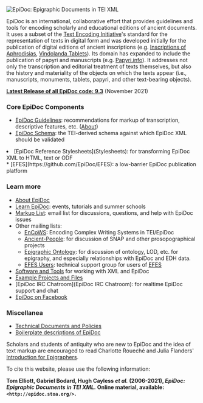 ![EpiDoc: Epigraphic Documents in TEI XML](https://sourceforge.net/p/epidoc/wiki/Images/attachment/new-banner.jpg)

EpiDoc is an international, collaborative effort that provides guidelines and tools for encoding scholarly and educational editions of ancient documents. It uses a subset of the [Text Encoding Initiative](http://www.tei-c.org/)'s standard for the representation of texts in digital form and was developed initially for the publication of digital editions of ancient inscriptions (e.g. [Inscriptions of Aphrodisias](http://insaph.kcl.ac.uk/), [Vindolanda Tablets](http://vindolanda.csad.ox.ac.uk/)). Its domain has expanded to include the publication of papyri and manuscripts (e.g. [Papyri.info](http://papyri.info/)). It addresses not only the transcription and editorial treatment of texts themselves, but also the history and materiality of the objects on which the texts appear (i.e., manuscripts, monuments, tablets, papyri, and other text-bearing objects).

**[Latest Release of all EpiDoc code: 9.3](https://sourceforge.net/p/epidoc/wiki/LatestRelease/)** (November 2021)

### Core EpiDoc Components

* [EpiDoc Guidelines](http://www.stoa.org/epidoc/gl/latest/): recommendations for markup of transcription, descriptive features, etc. ([About](Guidelines))
* [EpiDoc Schema](Schema): the TEI-derived schema against which EpiDoc XML should be validated
<li id="xslt">[EpiDoc Reference Stylesheets](Stylesheets): for transforming EpiDoc XML to HTML, text or ODF</li>
* [EFES](https://github.com/EpiDoc/EFES): a low-barrier EpiDoc publication platform

### Learn more

* [About EpiDoc](About)
* [Learn EpiDoc](Training): events, tutorials and summer schools
* [Markup List](MarkupList): email list for discussions, questions, and help with EpiDoc issues
* Other mailing lists:
    * [EnCoWS](https://groups.google.com/forum/#!forum/encows): Encoding Complex Writing Systems in TEI/EpiDoc
    * [Ancient-People](https://groups.google.com/forum/#!forum/ancient-people): for discussion of SNAP and other prosopographical projects
    * [Epigraphic Ontology](https://groups.google.com/forum/#!forum/epont): for discussion of ontology, LOD, etc. for epigraphy, and especially relationships with EpiDoc and EDH data.
    * [EFES Users](https://groups.google.com/forum/#!forum/efes-users): technical support group for users of [EFES](https://github.com/EpiDoc/EFES)
* [Software and Tools](Software) for working with XML and EpiDoc
* [Example Projects and Files](Examples)
* [EpiDoc IRC Chatroom](EpiDoc IRC Chatroom): for realtime EpiDoc support and chat
* [EpiDoc on Facebook](https://www.facebook.com/EpiDoc)

### Miscellanea

* [Technical Documents and Policies](TechDocs)
* [Boilerplate descriptions of EpiDoc](Boilerplate)

Scholars and students of antiquity who are new to EpiDoc and the idea of text markup are encouraged to read Charlotte Roueché and Julia Flanders' [Introduction for Epigraphers](http://www.stoa.org/epidoc/gl/latest/intro-eps.html).

To cite this website, please use the following information:

**Tom Elliott, Gabriel Bodard, Hugh Cayless _et al._ (2006-2021), _EpiDoc: Epigraphic Documents in TEI XML._ Online material, available: `<http://epidoc.stoa.org/>`.**
